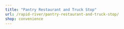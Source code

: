 ```yaml
---
title: "Pantry Restaurant and Truck Stop"
url: /rapid-river/pantry-restaurant-and-truck-stop/
shop: convenience
---
```

